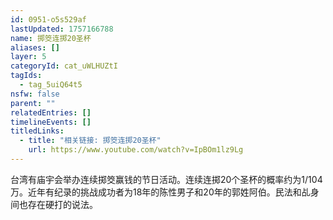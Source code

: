 ```yaml
---
id: 0951-o5s529af
lastUpdated: 1757166788
name: 掷筊连掷20圣杯
aliases: []
layer: 5
categoryId: cat_uWLHUZtI
tagIds:
  - tag_5uiQ64t5
nsfw: false
parent: ""
relatedEntries: []
timelineEvents: []
titledLinks:
  - title: "相关链接: 掷筊连掷20圣杯"
    url: https://www.youtube.com/watch?v=IpBOm1lz9Lg
---
```


台湾有庙宇会举办连续掷筊赢钱的节日活动。连续连掷20个圣杯的概率约为1/104万。近年有纪录的挑战成功者为18年的陈性男子和20年的郭姓阿伯。民法和乩身间也存在硬打的说法。